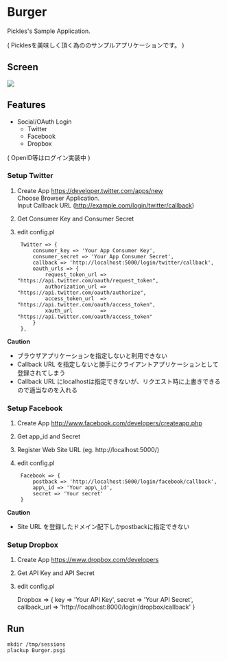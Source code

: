 # Burger

Pickles's Sample Application.

( Picklesを美味しく頂く為ののサンプルアプリケーションです。 )

## Screen

<img src="http://dl.dropbox.com/u/11475683/screen/burger001.png">

## Features

- Social/OAuth Login
  - Twitter
  - Facebook
  - Dropbox

( OpenID等はログイン実装中 )

### Setup Twitter

1. Create App https://developer.twitter.com/apps/new  
    Choose Browser Application.  
    Input Callback URL (http://example.com/login/twitter/callback)
2. Get Consumer Key and Consumer Secret
3. edit config.pl

        Twitter => {
            consumer_key => 'Your App Consumer Key',
            consumer_secret => 'Your App Consumer Secret',
            callback => 'http://localhost:5000/login/twitter/callback',
            oauth_urls => {
                request_token_url => "https://api.twitter.com/oauth/request_token",
                authorization_url => "https://api.twitter.com/oauth/authorize",
                access_token_url  => "https://api.twitter.com/oauth/access_token",
                xauth_url         => "https://api.twitter.com/oauth/access_token"
            }
        },

**Caution**

- ブラウザアプリケーションを指定しないと利用できない
- Callback URL を指定しないと勝手にクライアントアプリケーションとして登録されてしまう
- Callback URL にlocalhostは指定できないが、リクエスト時に上書きできるので適当なのを入れる

### Setup Facebook

1. Create App <http://www.facebook.com/developers/createapp.php>
2. Get app\_id and Secret
3. Register Web Site URL (eg. http://localhost:5000/)
4. edit config.pl

        Facebook => {
            postback => 'http://localhost:5000/login/facebook/callback',
            app\_id => 'Your app\_id',
            secret => 'Your secret'
        }

**Caution**

- Site URL を登録したドメイン配下しかpostbackに指定できない

### Setup Dropbox

1. Create App <https://www.dropbox.com/developers>
2. Get API Key and API Secret
3. edit config.pl

    Dropbox => {
        key => 'Your API Key',
        secret => 'Your API Secret',
        callback_url => 'http://localhost:8000/login/dropbox/callback'
    }

## Run

    mkdir /tmp/sessions
    plackup Burger.psgi

